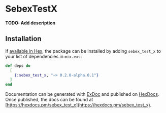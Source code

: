 # SebexTestX

**TODO: Add description**

## Installation

If [available in Hex](https://hex.pm/docs/publish), the package can be installed
by adding `sebex_test_x` to your list of dependencies in `mix.exs`:

```elixir
def deps do
  [
    {:sebex_test_x, "~> 0.2.0-alpha.0.1"}
  ]
end
```

Documentation can be generated with [ExDoc](https://github.com/elixir-lang/ex_doc)
and published on [HexDocs](https://hexdocs.pm). Once published, the docs can
be found at [https://hexdocs.pm/sebex_test_x](https://hexdocs.pm/sebex_test_x).

